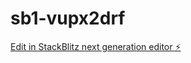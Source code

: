 # sb1-vupx2drf

[Edit in StackBlitz next generation editor ⚡️](https://stackblitz.com/~/github.com/FlorianHendrickx/sb1-vupx2drf)